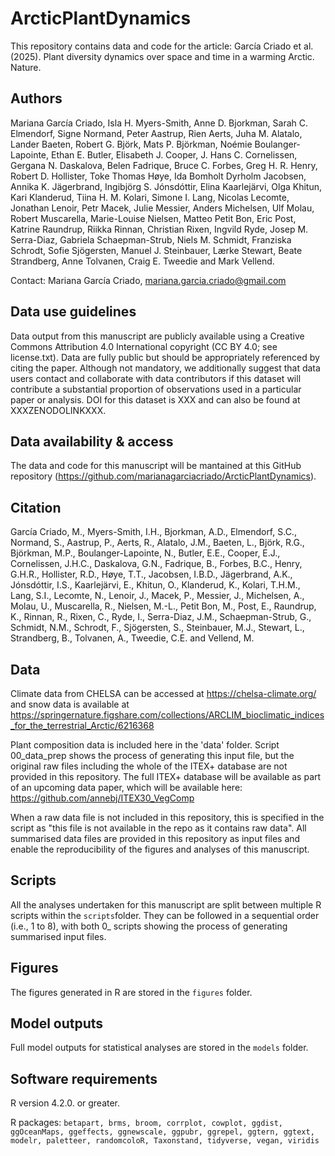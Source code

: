 # ArcticPlantDynamics
This repository contains data and code for the article: García Criado et al. (2025). Plant diversity dynamics over space and time in a warming Arctic. Nature.

## Authors
Mariana García Criado, Isla H. Myers-Smith, Anne D. Bjorkman, Sarah C. Elmendorf, Signe Normand, Peter Aastrup, Rien Aerts, Juha M. Alatalo, Lander Baeten, Robert G. Björk, Mats P. Björkman, Noémie Boulanger-Lapointe, Ethan E. Butler, Elisabeth J. Cooper, J. Hans C. Cornelissen, Gergana N. Daskalova, Belen Fadrique, Bruce C. Forbes, Greg H. R. Henry, Robert D. Hollister, Toke Thomas Høye, Ida Bomholt Dyrholm Jacobsen, Annika K. Jägerbrand, Ingibjörg S. Jónsdóttir, Elina Kaarlejärvi, Olga Khitun, Kari Klanderud, Tiina H. M. Kolari, Simone I. Lang, Nicolas Lecomte, Jonathan Lenoir, Petr Macek, Julie Messier, Anders Michelsen, Ulf Molau, Robert Muscarella, Marie-Louise Nielsen, Matteo Petit Bon, Eric Post, Katrine Raundrup, Riikka Rinnan, Christian Rixen, Ingvild Ryde, Josep M. Serra-Diaz, Gabriela Schaepman-Strub, Niels M. Schmidt, Franziska Schrodt, Sofie Sjögersten, Manuel J. Steinbauer, Lærke Stewart, Beate Strandberg, Anne Tolvanen, Craig E. Tweedie and Mark Vellend. 

Contact: Mariana García Criado, mariana.garcia.criado@gmail.com

## Data use guidelines
Data output from this manuscript are publicly available using a Creative Commons Attribution 4.0 International copyright (CC BY 4.0; see license.txt). Data are fully public but should be appropriately referenced by citing the paper. Although not mandatory, we additionally suggest that data users contact and collaborate with data contributors if this dataset will contribute a substantial proportion of observations used in a particular paper or analysis. DOI for this dataset is XXX and can also be found at XXXZENODOLINKXXX.

## Data availability & access
The data and code for this manuscript will be mantained at this GitHub repository (https://github.com/marianagarciacriado/ArcticPlantDynamics). 

## Citation
García Criado, M., Myers-Smith, I.H., Bjorkman, A.D., Elmendorf, S.C., Normand, S., Aastrup, P., Aerts, R., Alatalo, J.M., Baeten, L., Björk, R.G., Björkman, M.P., Boulanger-Lapointe, N., Butler, E.E., Cooper, E.J., Cornelissen, J.H.C., Daskalova, G.N., Fadrique, B., Forbes, B.C., Henry, G.H.R., Hollister, R.D., Høye, T.T., Jacobsen, I.B.D., Jägerbrand, A.K., Jónsdóttir, I.S., Kaarlejärvi, E., Khitun, O., Klanderud, K., Kolari, T.H.M., Lang, S.I., Lecomte, N., Lenoir, J., Macek, P., Messier, J., Michelsen, A., Molau, U., Muscarella, R., Nielsen, M.-L., Petit Bon, M., Post, E., Raundrup, K., Rinnan, R., Rixen, C., Ryde, I., Serra-Diaz, J.M., Schaepman-Strub, G., Schmidt, N.M., Schrodt, F., Sjögersten, S., Steinbauer, M.J., Stewart, L., Strandberg, B., Tolvanen, A., Tweedie, C.E. and Vellend, M. 

## Data
Climate data from CHELSA can be accessed at https://chelsa-climate.org/ and snow data is available at https://springernature.figshare.com/collections/ARCLIM_bioclimatic_indices_for_the_terrestrial_Arctic/6216368 

Plant composition data is included here in the 'data' folder. Script 00_data_prep shows the process of generating this input file, but the original raw files including the whole of the ITEX+ database are not provided in this repository. The full ITEX+ database will be available as part of an upcoming data paper, which will be available here: https://github.com/annebj/ITEX30_VegComp

When a raw data file is not included in this repository, this is specified in the script as "this file is not available in the repo as it contains raw data". All summarised data files are provided in this repository as input files and enable the reproducibility of the figures and analyses of this manuscript.

## Scripts
All the analyses undertaken for this manuscript are split between multiple R scripts within the `scripts`folder.
They can be followed in a sequential order (i.e., 1 to 8), with both 0_ scripts showing the process of generating summarised input files.

## Figures
The figures generated in R are stored in the `figures` folder.

## Model outputs
Full model outputs for statistical analyses are stored in the `models` folder.

## Software requirements
R version 4.2.0. or greater.

R packages: `betapart, brms, broom, corrplot, cowplot, ggdist, ggOceanMaps, ggeffects, ggnewscale, ggpubr, ggrepel, ggtern, ggtext, modelr, paletteer, randomcoloR, Taxonstand, tidyverse, vegan, viridis`

